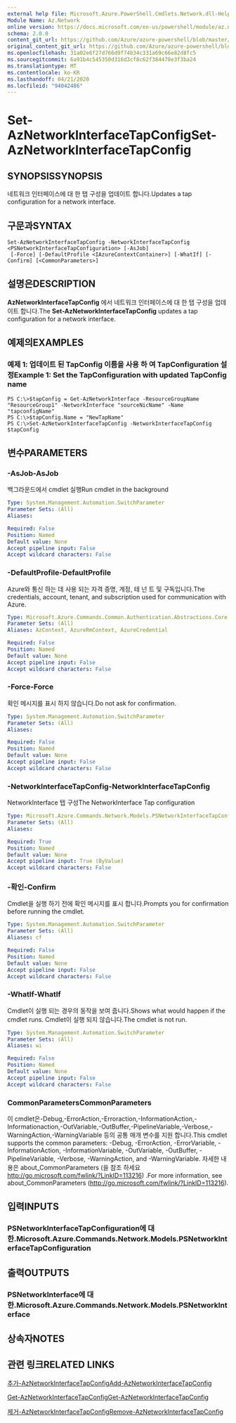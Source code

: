 ```yaml
---
external help file: Microsoft.Azure.PowerShell.Cmdlets.Network.dll-Help.xml
Module Name: Az.Network
online version: https://docs.microsoft.com/en-us/powershell/module/az.network/set-aznetworkinterfacetapconfig
schema: 2.0.0
content_git_url: https://github.com/Azure/azure-powershell/blob/master/src/Network/Network/help/Set-AzNetworkInterfaceTapConfig.md
original_content_git_url: https://github.com/Azure/azure-powershell/blob/master/src/Network/Network/help/Set-AzNetworkInterfaceTapConfig.md
ms.openlocfilehash: 31a02e6f27d766d9f74b34c331a69c66e82d8fc5
ms.sourcegitcommit: 6a91b4c545350d316d3cf8c62f384478e3f3ba24
ms.translationtype: MT
ms.contentlocale: ko-KR
ms.lasthandoff: 04/21/2020
ms.locfileid: "94042486"
---
```

# <span data-ttu-id="4df18-101">Set-AzNetworkInterfaceTapConfig</span><span class="sxs-lookup"><span data-stu-id="4df18-101">Set-AzNetworkInterfaceTapConfig</span></span>

## <span data-ttu-id="4df18-102">SYNOPSIS</span><span class="sxs-lookup"><span data-stu-id="4df18-102">SYNOPSIS</span></span>
<span data-ttu-id="4df18-103">네트워크 인터페이스에 대 한 탭 구성을 업데이트 합니다.</span><span class="sxs-lookup"><span data-stu-id="4df18-103">Updates a tap configuration for a network interface.</span></span>

## <span data-ttu-id="4df18-104">구문과</span><span class="sxs-lookup"><span data-stu-id="4df18-104">SYNTAX</span></span>

```
Set-AzNetworkInterfaceTapConfig -NetworkInterfaceTapConfig <PSNetworkInterfaceTapConfiguration> [-AsJob]
 [-Force] [-DefaultProfile <IAzureContextContainer>] [-WhatIf] [-Confirm] [<CommonParameters>]
```

## <span data-ttu-id="4df18-105">설명은</span><span class="sxs-lookup"><span data-stu-id="4df18-105">DESCRIPTION</span></span>
<span data-ttu-id="4df18-106">**AzNetworkInterfaceTapConfig** 에서 네트워크 인터페이스에 대 한 탭 구성을 업데이트 합니다.</span><span class="sxs-lookup"><span data-stu-id="4df18-106">The **Set-AzNetworkInterfaceTapConfig** updates a tap configuration for a network interface.</span></span>

## <span data-ttu-id="4df18-107">예제의</span><span class="sxs-lookup"><span data-stu-id="4df18-107">EXAMPLES</span></span>

### <span data-ttu-id="4df18-108">예제 1: 업데이트 된 TapConfig 이름을 사용 하 여 TapConfiguration 설정</span><span class="sxs-lookup"><span data-stu-id="4df18-108">Example 1: Set the TapConfiguration with updated TapConfig name</span></span>
```
PS C:\>$tapConfig = Get-AzNetworkInterface -ResourceGroupName "ResourceGroup1" -NetworkInterface "sourceNicName" -Name "tapconfigName"
PS C:\>$tapConfig.Name = "NewTapName"
PS C:\>Set-AzNetworkInterfaceTapConfig -NetworkInterfaceTapConfig $tapConfig
```

## <span data-ttu-id="4df18-109">변수</span><span class="sxs-lookup"><span data-stu-id="4df18-109">PARAMETERS</span></span>

### <span data-ttu-id="4df18-110">-AsJob</span><span class="sxs-lookup"><span data-stu-id="4df18-110">-AsJob</span></span>
<span data-ttu-id="4df18-111">백그라운드에서 cmdlet 실행</span><span class="sxs-lookup"><span data-stu-id="4df18-111">Run cmdlet in the background</span></span>

```yaml
Type: System.Management.Automation.SwitchParameter
Parameter Sets: (All)
Aliases:

Required: False
Position: Named
Default value: None
Accept pipeline input: False
Accept wildcard characters: False
```

### <span data-ttu-id="4df18-112">-DefaultProfile</span><span class="sxs-lookup"><span data-stu-id="4df18-112">-DefaultProfile</span></span>
<span data-ttu-id="4df18-113">Azure와 통신 하는 데 사용 되는 자격 증명, 계정, 테 넌 트 및 구독입니다.</span><span class="sxs-lookup"><span data-stu-id="4df18-113">The credentials, account, tenant, and subscription used for communication with Azure.</span></span>

```yaml
Type: Microsoft.Azure.Commands.Common.Authentication.Abstractions.Core.IAzureContextContainer
Parameter Sets: (All)
Aliases: AzContext, AzureRmContext, AzureCredential

Required: False
Position: Named
Default value: None
Accept pipeline input: False
Accept wildcard characters: False
```

### <span data-ttu-id="4df18-114">-Force</span><span class="sxs-lookup"><span data-stu-id="4df18-114">-Force</span></span>
<span data-ttu-id="4df18-115">확인 메시지를 표시 하지 않습니다.</span><span class="sxs-lookup"><span data-stu-id="4df18-115">Do not ask for confirmation.</span></span>

```yaml
Type: System.Management.Automation.SwitchParameter
Parameter Sets: (All)
Aliases:

Required: False
Position: Named
Default value: None
Accept pipeline input: False
Accept wildcard characters: False
```

### <span data-ttu-id="4df18-116">-NetworkInterfaceTapConfig</span><span class="sxs-lookup"><span data-stu-id="4df18-116">-NetworkInterfaceTapConfig</span></span>
<span data-ttu-id="4df18-117">NetworkInterface 탭 구성</span><span class="sxs-lookup"><span data-stu-id="4df18-117">The NetworkInterface Tap configuration</span></span>

```yaml
Type: Microsoft.Azure.Commands.Network.Models.PSNetworkInterfaceTapConfiguration
Parameter Sets: (All)
Aliases:

Required: True
Position: Named
Default value: None
Accept pipeline input: True (ByValue)
Accept wildcard characters: False
```

### <span data-ttu-id="4df18-118">-확인</span><span class="sxs-lookup"><span data-stu-id="4df18-118">-Confirm</span></span>
<span data-ttu-id="4df18-119">Cmdlet을 실행 하기 전에 확인 메시지를 표시 합니다.</span><span class="sxs-lookup"><span data-stu-id="4df18-119">Prompts you for confirmation before running the cmdlet.</span></span>

```yaml
Type: System.Management.Automation.SwitchParameter
Parameter Sets: (All)
Aliases: cf

Required: False
Position: Named
Default value: None
Accept pipeline input: False
Accept wildcard characters: False
```

### <span data-ttu-id="4df18-120">-WhatIf</span><span class="sxs-lookup"><span data-stu-id="4df18-120">-WhatIf</span></span>
<span data-ttu-id="4df18-121">Cmdlet이 실행 되는 경우의 동작을 보여 줍니다.</span><span class="sxs-lookup"><span data-stu-id="4df18-121">Shows what would happen if the cmdlet runs.</span></span>
<span data-ttu-id="4df18-122">Cmdlet이 실행 되지 않습니다.</span><span class="sxs-lookup"><span data-stu-id="4df18-122">The cmdlet is not run.</span></span>

```yaml
Type: System.Management.Automation.SwitchParameter
Parameter Sets: (All)
Aliases: wi

Required: False
Position: Named
Default value: None
Accept pipeline input: False
Accept wildcard characters: False
```

### <span data-ttu-id="4df18-123">CommonParameters</span><span class="sxs-lookup"><span data-stu-id="4df18-123">CommonParameters</span></span>
<span data-ttu-id="4df18-124">이 cmdlet은-Debug,-ErrorAction,-Erroraction,-InformationAction,-Informationaction,-OutVariable,-OutBuffer,-PipelineVariable,-Verbose,-WarningAction,-WarningVariable 등의 공통 매개 변수를 지원 합니다.</span><span class="sxs-lookup"><span data-stu-id="4df18-124">This cmdlet supports the common parameters: -Debug, -ErrorAction, -ErrorVariable, -InformationAction, -InformationVariable, -OutVariable, -OutBuffer, -PipelineVariable, -Verbose, -WarningAction, and -WarningVariable.</span></span> <span data-ttu-id="4df18-125">자세한 내용은 about_CommonParameters (을 참조 하세요 http://go.microsoft.com/fwlink/?LinkID=113216) .</span><span class="sxs-lookup"><span data-stu-id="4df18-125">For more information, see about_CommonParameters (http://go.microsoft.com/fwlink/?LinkID=113216).</span></span>

## <span data-ttu-id="4df18-126">입력</span><span class="sxs-lookup"><span data-stu-id="4df18-126">INPUTS</span></span>

### <span data-ttu-id="4df18-127">PSNetworkInterfaceTapConfiguration에 대 한.</span><span class="sxs-lookup"><span data-stu-id="4df18-127">Microsoft.Azure.Commands.Network.Models.PSNetworkInterfaceTapConfiguration</span></span>

## <span data-ttu-id="4df18-128">출력</span><span class="sxs-lookup"><span data-stu-id="4df18-128">OUTPUTS</span></span>

### <span data-ttu-id="4df18-129">PSNetworkInterface에 대 한.</span><span class="sxs-lookup"><span data-stu-id="4df18-129">Microsoft.Azure.Commands.Network.Models.PSNetworkInterface</span></span>

## <span data-ttu-id="4df18-130">상속자</span><span class="sxs-lookup"><span data-stu-id="4df18-130">NOTES</span></span>

## <span data-ttu-id="4df18-131">관련 링크</span><span class="sxs-lookup"><span data-stu-id="4df18-131">RELATED LINKS</span></span>

[<span data-ttu-id="4df18-132">추가-AzNetworkInterfaceTapConfig</span><span class="sxs-lookup"><span data-stu-id="4df18-132">Add-AzNetworkInterfaceTapConfig</span></span>](./Add-AzNetworkInterfaceTapConfig.md)

[<span data-ttu-id="4df18-133">Get-AzNetworkInterfaceTapConfig</span><span class="sxs-lookup"><span data-stu-id="4df18-133">Get-AzNetworkInterfaceTapConfig</span></span>](./Get-AzNetworkInterfaceTapConfig.md)

[<span data-ttu-id="4df18-134">제거-AzNetworkInterfaceTapConfig</span><span class="sxs-lookup"><span data-stu-id="4df18-134">Remove-AzNetworkInterfaceTapConfig</span></span>](./Remove-AzNetworkInterfaceTapConfig.md)
